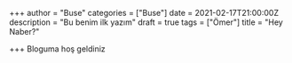 +++
author = "Buse"
categories = ["Buse"]
date = 2021-02-17T21:00:00Z
description = "Bu benim ilk yazım"
draft = true
tags = ["Ömer"]
title = "Hey Naber?"

+++
Bloguma hoş geldiniz